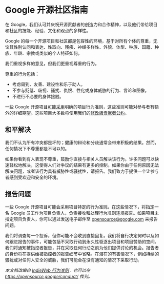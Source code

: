 # Google 开源社区指南

在 Google，我们认可并庆祝开源贡献者的创造力和合作精神，以及他们带给项目和社区的技能、经验、文化和观点的多样性。

Google 的每一个开源项目和社区都是包容性的环境，基于对所有个体的尊重，无论其性别认同和表达、性取向、残疾、神经多样性、外貌、体型、种族、国籍、种族、年龄、宗教或类似的个人特征如何。

我们重视多样的意见，但我们更重视尊重的行为。

尊重的行为包括：

- 考虑周到、友善、建设性和乐于助人。
- 不参与贬低、歧视、骚扰、仇恨、性化或身体威胁的行为、言论和图像。
- 不进行不必要的身体接触。

一些 Google 开源项目[可能采用][]明确的项目行为准则，这些准则可能对参与者有额外的详细期望。这些项目大多数将使用我们的[修改版贡献者公约][]。

[可能采用]: https://opensource.google/docs/releasing/preparing/#conduct
[修改版贡献者公约]: https://opensource.google/docs/releasing/template/CODE_OF_CONDUCT/

## 和平解决

我们不认为所有冲突都是坏的；健康的辩论和分歧通常会带来积极的结果。然而，任何情况下不尊重都是不可以的。

如果你看到有人表现不尊重，鼓励你直接与相关人员解决该行为。许多问题可以快速轻松地解决，这使得人们对争议的结果有更多的控制。如果你由于任何原因无法解决问题，或者该行为具有威胁性或骚扰性，请报告。我们致力于提供一个让参与者感到受欢迎和安全的环境。

## 报告问题

一些 Google 开源项目可能会采用项目特定的行为准则。在这些情况下，将指定一名 Google 员工作为项目负责人，负责接收和处理行为准则违规报告。如果项目未指定项目负责人，你可以通过发送电子邮件至 opensource@google.com 来报告问题。

我们将调查每一个投诉，但你可能不会收到直接回复。我们将自行决定何时以及如何跟进报告的事件，可能包括不采取行动到永久性驱逐出项目和项目赞助的空间。我们将通知被指控者报告，并在采取任何行动之前为他们提供讨论的机会。报告者的身份将在提供给被指控者的报告细节中省略。在潜在的有害情况下，例如持续的骚扰或对任何人安全的威胁，我们可能会在没有通知的情况下采取行动。

*本文档改编自 [IndieWeb 行为准则][]，也可以在 <https://opensource.google/conduct/> 找到。*

[IndieWeb 行为准则]: https://indieweb.org/code-of-conduct